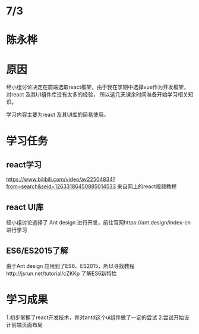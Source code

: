 # 7/3

# 陈永桦
# 原因
经小组讨论决定在前端选取react框架，由于我在学期中选择vue作为开发框架，对react 及其UI组件库没有太多的经验，
所以这几天课余时间准备开始学习相关知识。

学习内容主要为react 及其UI库的简易使用。

# 学习任务
## react学习
https://www.bilibili.com/video/av22504834?from=search&seid=12633186450885014533
来自网上的react视频教程

## react UI库
经小组讨论选择了 Ant design 进行开发，前往官网https://ant.design/index-cn
进行学习

## ES6/ES2015了解
由于Ant design 应用到了ES6、ES2015，所以寻找教程http://jsrun.net/tutorial/cZKKp
了解ES6新特性

# 学习成果
1.初步掌握了react开发技术，并对antd这个ui组件做了一定的尝试
2.尝试开始设计前端页面布局
